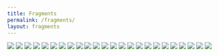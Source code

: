 ```yaml
---
title: Fragments
permalink: /fragments/
layout: fragments
---
```


![](/images/archive/zazz_multi.jpg)
![](/images/archive/zazz_sketch.jpg)
![](/images/archive/zazz_flash.gif)
![](/images/archive/moire.jpg)
![](/images/archive/google_maps.jpg)
![](/images/archive/editorial01.jpg)
![](/images/archive/editorial02.jpg)
![](/images/archive/editorial03.jpg)
![](/images/archive/tilde_landscape.jpg)
![](/images/archive/emergenceofsimplegeometries.png)
![](/images/archive/tilde_sunset.jpg)
![](/images/archive/typesketch003.jpg)
![](/images/archive/rotatingsegments.gif)
![](/images/archive/eatingstairs.gif)
![](/images/archive/typesketch001.jpg)
![](/images/archive/planets.jpeg)
![](/images/archive/grow.gif)
![](/images/archive/ageofadz.png)
![](/images/archive/badcomm.jpg)
![](/images/archive/typesketch004.jpeg)
![](/images/archive/rotatingstripes01.jpg)
![](/images/archive/rotatingstripes02.jpg)
![](/images/archive/typesketch002.jpg)
![](/images/archive/univers.jpg)
